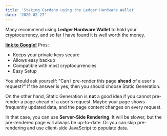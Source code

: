 ```yaml
---
title: 'Staking Cardano using the Ledger Hardware Wallet'
date: '2020-02-27'
---
```


Many recommend using **Ledger Hardware Wallet** to hold your cryptocurrency, and so far I have found it is well worth the money.

**[link to Google!](http://ledger.com)**
Pros:

- Keeps your private keys secure
- Allows easy backup
- Compatible with most cryptocurrencies
- Easy Setup

You should ask yourself: "Can I pre-render this page **ahead** of a user's request?" If the answer is yes, then you should choose Static Generation.

On the other hand, Static Generation is **not** a good idea if you cannot pre-render a page ahead of a user's request. Maybe your page shows frequently updated data, and the page content changes on every request.

In that case, you can use **Server-Side Rendering**. It will be slower, but the pre-rendered page will always be up-to-date. Or you can skip pre-rendering and use client-side JavaScript to populate data.
